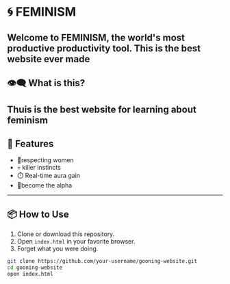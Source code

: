 # 🌀 FEMINISM

Welcome to **FEMINISM**, the world's most productive productivity tool. This is the best website ever made
---

## 👁️‍🗨️ What is this?

Thuis is the best website for learning about feminism
---

## 🚧 Features

- 🧠respecting women
- 💀 killer instincts
- ⏱️ Real-time aura gain
- 🧍become the alpha

---

## 📦 How to Use

1. Clone or download this repository.
2. Open `index.html` in your favorite browser.
3. Forget what you were doing.

```bash
git clone https://github.com/your-username/gooning-website.git
cd gooning-website
open index.html
